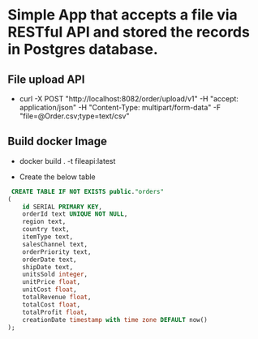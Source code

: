 # Simple App that accepts a file via RESTful API and stored the records in Postgres database.

## File upload API 
* curl -X POST "http://localhost:8082/order/upload/v1" -H "accept: application/json" -H "Content-Type: multipart/form-data" -F "file=@Order.csv;type=text/csv"

## Build docker Image 
* docker build . -t fileapi:latest

* Create the below table 

```SQL
 CREATE TABLE IF NOT EXISTS public."orders"
(
	id SERIAL PRIMARY KEY,
    orderId text UNIQUE NOT NULL,
    region text,
	country text,
    itemType text,
    salesChannel text,
    orderPriority text,
    orderDate text,
    shipDate text,
    unitsSold integer,
    unitPrice float,
    unitCost float, 
    totalRevenue float,
    totalCost float,
    totalProfit float,
    creationDate timestamp with time zone DEFAULT now()
);
```

